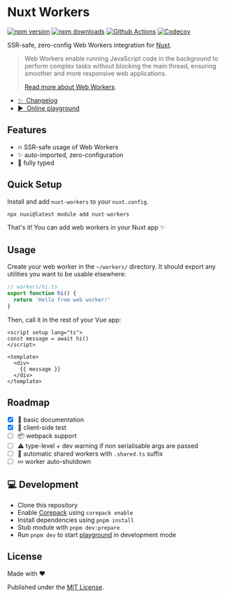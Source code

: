 # Nuxt Workers

[![npm version][npm-version-src]][npm-version-href]
[![npm downloads][npm-downloads-src]][npm-downloads-href]
[![Github Actions][github-actions-src]][github-actions-href]
[![Codecov][codecov-src]][codecov-href]

SSR-safe, zero-config Web Workers integration for [Nuxt](https://nuxt.com).

> Web Workers enable running JavaScript code in the background to perform complex tasks without blocking the main thread, ensuring smoother and more responsive web applications.
>
> [Read more about Web Workers](https://developer.mozilla.org/en-US/docs/Web/API/Web_Workers_API/Using_web_workers).

- [✨ &nbsp;Changelog](https://github.com/danielroe/nuxt-workers/blob/main/CHANGELOG.md)
- [▶️ &nbsp;Online playground](https://stackblitz.com/github/danielroe/nuxt-workers/tree/main/playground)

## Features

- 🔥 SSR-safe usage of Web Workers
- ✨ auto-imported, zero-configuration
- 💪 fully typed

## Quick Setup

Install and add `nuxt-workers` to your `nuxt.config`.

```bash
npx nuxi@latest module add nuxt-workers
```

That's it! You can add web workers in your Nuxt app ✨

## Usage

Create your web worker in the `~/workers/` directory. It should export any utilities you want to be usable elsewhere:

```ts
// workers/hi.ts
export function hi() {
  return 'Hello from web worker!'
}
```

Then, call it in the rest of your Vue app:

```vue
<script setup lang="ts">
const message = await hi()
</script>

<template>
  <div>
    {{ message }}
  </div>
</template>
```

## Roadmap

- [x] 📖 basic documentation
- [x] 🧪 client-side test
- [ ] 📦 webpack support
- [ ] ⚠️ type-level + dev warning if non serialisable args are passed
- [ ] 🤝 automatic shared workers with `.shared.ts` suffix
- [ ] 💤 worker auto-shutdown

## 💻 Development

- Clone this repository
- Enable [Corepack](https://github.com/nodejs/corepack) using `corepack enable`
- Install dependencies using `pnpm install`
- Stub module with `pnpm dev:prepare`
- Run `pnpm dev` to start [playground](./playground) in development mode

## License

Made with ❤️

Published under the [MIT License](./LICENCE).

<!-- Badges -->

[npm-version-src]: https://img.shields.io/npm/v/nuxt-workers?style=flat-square
[npm-version-href]: https://npmjs.com/package/nuxt-workers
[npm-downloads-src]: https://img.shields.io/npm/dm/nuxt-workers?style=flat-square
[npm-downloads-href]: https://npmjs.com/package/nuxt-workers
[github-actions-src]: https://img.shields.io/github/actions/workflow/status/danielroe/nuxt-workers/ci.yml?branch=main
[github-actions-href]: https://github.com/danielroe/nuxt-workers/actions?query=workflow%3Aci
[codecov-src]: https://img.shields.io/codecov/c/gh/danielroe/nuxt-workers/main?style=flat-square
[codecov-href]: https://codecov.io/gh/danielroe/nuxt-workers
